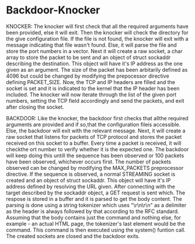 # Backdoor-Knocker
KNOCKER:
The knocker will first check that all the required arguments have been provided, else it will exit. Then the knocker will check the directory for the give configuration file. If the file is not found, the knocker will exit with a message indicating that file wasn't found. Else, it will parse the file and store the port numbers in a vector. Next it will create a raw socket, a char array to store the packet to be sent and an object of struct sockaddr describing the destination. This object will have it's IP address as the one given as an argument. The size of the packet has been arbitarily defined as 4096 but could be changed by modifying the prepocessor directive defining PACKET_SIZE. Now, the TCP and IP headers are filled and the socket is set and it is indicated to the kernel that the IP header has been included. The knocker will now iterate through the list of the given port numbers, setting the TCP field accordingly and send the packets, and exit after closing the socket.

BACKDOOR:
Like the knocker, the backdoor first checks that allthe required arguments are provided and if so,that the configuration fileis accessible. Else, the backdoor will exit with the relevant message. Next, it will create a raw socket that listens for packets of TCP protocol and stores the packet received on this socket to a buffer. Every time a packet is received, it will checkthe ort number to verify whether it is the expected one. The backdoor will keep doing this untill the sequence has been observed or 100 packets have been observed, whichever occurs first. The number of packets observed can be changed by modifying the MAX_PACKETS preprocessor directive. 
If the sequence is observed, a normal STREAMING socket is created and an object of struct sockaddr. This object will have it's IP address defined by resolving the URL given. After connecting with the target described by the sockaddr object, a GET request is sent which. The respose is stored in a buffer and it is parsed to get the body content. The parsing is done using a string tokenizer which uses "\r\n\r\n" as a delimiter as the header is always followed by that according to the RFC standard. Assuming that the body contains just the command and nothing else, for example - an actual HTML page, the tokenizer's last element would be the command. This command is then executed using the system() funtion call. The created sockets are closed and the backdoor exits.
